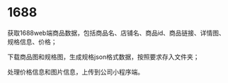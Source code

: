 # 1688

获取1688web端商品数据，包括商品名、店铺名、商品id、商品链接、详情图、规格信息、价格；

下载商品图和规格图，生成规格json格式数据，按照要求存入文件夹；

处理价格信息和图片信息，上传到公司小程序端。
